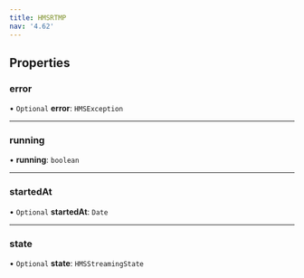 ```yaml
---
title: HMSRTMP
nav: '4.62'
---
```


## Properties

### error

• `Optional` **error**: `HMSException`

---

### running

• **running**: `boolean`

---

### startedAt

• `Optional` **startedAt**: `Date`

---

### state

• `Optional` **state**: `HMSStreamingState`
